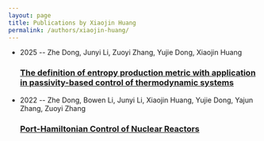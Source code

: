 ```yaml
---
layout: page
title: Publications by Xiaojin Huang
permalink: /authors/xiaojin-huang/
---
```


<ul class="post-list">
<li><span class='post-meta'>2025 -- Zhe Dong, Junyi Li, Zuoyi Zhang, Yujie Dong, Xiaojin Huang</span><h3><a class='post-link' href='../../the-definition-of-entropy-production-metric-with-application-in-passivity-based-control-of-thermodynamic-systems'>The definition of entropy production metric with application in passivity-based control of thermodynamic systems</a></h3></li>
<li><span class='post-meta'>2022 -- Zhe Dong, Bowen Li, Junyi Li, Xiaojin Huang, Yujie Dong, Yajun Zhang, Zuoyi Zhang</span><h3><a class='post-link' href='../../port-hamiltonian-control-of-nuclear-reactors'>Port-Hamiltonian Control of Nuclear Reactors</a></h3></li>

</ul>
